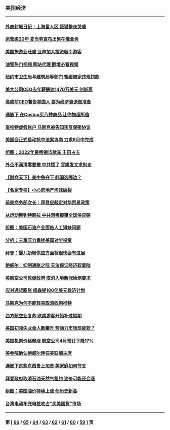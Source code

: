 ### 美国经济
---
#### [外商封城日记：上海富人区 饿猫整夜哭嚎](../../pages/ncid1078158/n13738603.md?05170845) 
#### [运营逾30年 麦当劳宣布出售在俄业务](../../pages/ncid1078158/n13738565.md?05170845) 
#### [美国旅游业旺盛 业界加大投资吸引游客](../../pages/ncid1078158/n13738532.md?05170845) 
#### [油管热门视频 网站代理 翻墙必看视频](http://209.222.30.114:81/youtube.html?05170845)
#### [纽约市卫生局与建筑局等部门 暂缓商家违规罚款](../../pages/ncid1078158/n13738147.md?05170845) 
#### [美大公司CEO去年薪酬达1470万美元 创新高](../../pages/ncid1078158/n13738015.md?05170845) 
#### [高盛前CEO警告美国人 要为经济衰退做准备](../../pages/ncid1078158/n13738025.md?05170845) 
#### [通胀下 在Costco买八种商品 让你物超所值](../../pages/ncid1078158/n13733702.md?05170845) 
#### [查推特虚假账户 马斯克被告知违反保密协议](../../pages/ncid1078158/n13737804.md?05170845) 
#### [美国会正式启动抗中法案协商 力求6月中完成](../../pages/ncid1078158/n13737740.md?05170845) 
#### [组图：2022年最畅销15款车 丰田占五](../../pages/ncid1078158/n13726608.md?05170845) 
#### [外企不满清零要撤 中共慌了 官媒发文求别走](../../pages/ncid1078158/n13737067.md?05170845) 
#### [【财商天下】美中争夺下 韩国选哪边？](../../pages/ncid1078158/n13736981.md?05170845) 
#### [【名家专栏】小心房地产泡沫破裂](../../pages/ncid1078158/n13736895.md?05170845) 
#### [前美商务部次长：拜登应敲定对华贸易政策](../../pages/ncid1078158/n13736985.md?05170845) 
#### [从运动鞋到特斯拉 中共清零颠覆全球供应链](../../pages/ncid1078158/n13736996.md?05170845) 
#### [组图：美国石油产业面临人工短缺问题](../../pages/ncid1078158/n13736642.md?05170845) 
#### [分析：三重压力重挫美国对华投资](../../pages/ncid1078158/n13731653.md?05170845) 
#### [拜登：婴儿奶粉供应方面将很快会有进展](../../pages/ncid1078158/n13736346.md?05170845) 
#### [鲍威尔：抑制通胀之际 无法保证经济软着陆](../../pages/ncid1078158/n13736217.md?05170845) 
#### [美航空公司敦促政府 取消入境新冠检测要求](../../pages/ncid1078158/n13736159.md?05170845) 
#### [应对通货膨胀 纽森提180亿美元救济计划](../../pages/ncid1078158/n13736230.md?05170845) 
#### [马斯克为何不能轻易取消收购推特](../../pages/ncid1078158/n13736176.md?05170845) 
#### [西方航空业复苏 欧美游客开始补过假期](../../pages/ncid1078158/n13735890.md?05170845) 
#### [美国初领失业金人数攀升 劳动力市场现疲软？](../../pages/ncid1078158/n13735138.md?05170845) 
#### [美国机票价格飙涨 航空公司4月预订下降17%](../../pages/ncid1078158/n13734941.md?05170845) 
#### [美参院确认鲍威尔连任美联储主席](../../pages/ncid1078158/n13734781.md?05170845) 
#### [通胀下这些东西贵上加贵 美家庭如何节支](../../pages/ncid1078158/n13734745.md?05170845) 
#### [拜登政府取消石油天然气租约 油价可能还会涨](../../pages/ncid1078158/n13734685.md?05170845) 
#### [组图：美国油价持续上涨 创历史新高](../../pages/ncid1078158/n13734208.md?05170845) 
#### [台湾电动车充电桩攻占“买美国货”市场](../../pages/ncid1078158/n13734140.md?05170845) 

---
#### 第 [ [66](./66.md?05170845) / [65](./65.md?05170845) / [64](./64.md?05170845) / [63](./63.md?05170845) / [62](./62.md?05170845) / [61](./61.md?05170845) / [60](./60.md?05170845) / [59](./59.md?05170845) ] 页

